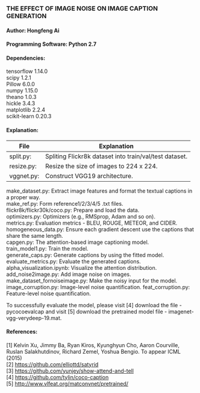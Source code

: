 ### THE EFFECT OF IMAGE NOISE ON IMAGE CAPTION GENERATION
#### Author: Hongfeng Ai
#### Programming Software: Python 2.7
#### Dependencies: 
tensorflow 1.14.0  
scipy 1.2.1  
Pillow 6.0.0  
numpy 1.15.0  
theano 1.0.3  
hickle 3.4.3  
matplotlib 2.2.4  
scikit-learn 0.20.3  
#### Explanation:
| File | Explanation |
| ---- | ----------- |
|split.py: | Spliting Flickr8k dataset into train/val/test dataset. | 
resize.py:                     | Resize the size of images to 224 x 224.  
vggnet.py:                     | Construct VGG19 architecture.  
make_dataset.py:               Extract image features and format the textual captions in a proper way.  
make_ref.py:                   Form reference1/2/3/4/5 .txt files.  
flickr8k/flickr30k/coco.py:    Prepare and load the data.  
optimizers.py:                 Optimizers (e.g., RMSprop, Adam and so on).  
metrics.py:                    Evaluation metrics - BLEU, ROUGE, METEOR, and CIDER.  
homogeneous_data.py:           Ensure each gradient descent use the captions that share the same length.  
capgen.py:                     The attention-based image captioning model.  
train_model1.py:               Train the model.  
generate_caps.py:              Generate captions by using the fitted model.  
evaluate_metrics.py:           Evaluate the generated captions.  
alpha_visualization.ipynb:     Visualize the attention distribution.  
add_noise2image.py:            Add image noise on images.  
make_dataset_fornoiseimage.py: Make the noisy input for the model.  
image_corruption.py:           Image-level noise quantification.
feat_corruption.py:            Feature-level noise quantification.

To successfully evaluate the model, please visit [4] download the file - pycocoevalcap and visit [5] download the pretrained model file - imagenet-vgg-verydeep-19.mat.
#### References:  
[1] Kelvin Xu, Jimmy Ba, Ryan Kiros, Kyunghyun Cho, Aaron Courville, Ruslan Salakhutdinov, Richard Zemel, Yoshua Bengio. To appear ICML (2015)  
[2] https://github.com/elliottd/satyrid  
[3] https://github.com/yunjey/show-attend-and-tell  
[4] https://github.com/tylin/coco-caption  
[5] http://www.vlfeat.org/matconvnet/pretrained/
